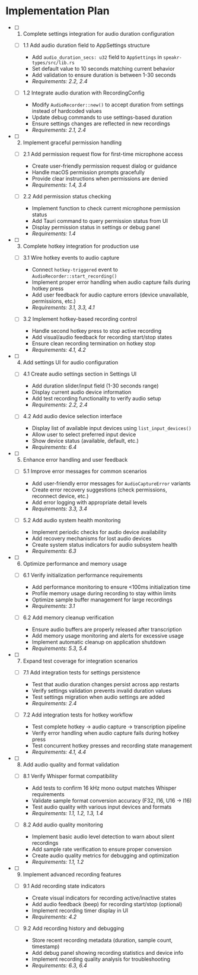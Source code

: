 # Implementation Plan

- [ ] 1. Complete settings integration for audio duration configuration
  - [ ] 1.1 Add audio duration field to AppSettings structure
    - Add `audio_duration_secs: u32` field to `AppSettings` in `speakr-types/src/lib.rs`
    - Set default value to 10 seconds matching current behavior
    - Add validation to ensure duration is between 1-30 seconds
    - _Requirements: 2.2, 2.4_

  - [ ] 1.2 Integrate audio duration with RecordingConfig
    - Modify `AudioRecorder::new()` to accept duration from settings instead of hardcoded values
    - Update debug commands to use settings-based duration
    - Ensure settings changes are reflected in new recordings
    - _Requirements: 2.1, 2.4_

- [ ] 2. Implement graceful permission handling
  - [ ] 2.1 Add permission request flow for first-time microphone access
    - Create user-friendly permission request dialog or guidance
    - Handle macOS permission prompts gracefully
    - Provide clear instructions when permissions are denied
    - _Requirements: 1.4, 3.4_

  - [ ] 2.2 Add permission status checking
    - Implement function to check current microphone permission status
    - Add Tauri command to query permission status from UI
    - Display permission status in settings or debug panel
    - _Requirements: 1.4_

- [ ] 3. Complete hotkey integration for production use
  - [ ] 3.1 Wire hotkey events to audio capture
    - Connect `hotkey-triggered` event to `AudioRecorder::start_recording()`
    - Implement proper error handling when audio capture fails during hotkey press
    - Add user feedback for audio capture errors (device unavailable, permissions, etc.)
    - _Requirements: 3.1, 3.3, 4.1_

  - [ ] 3.2 Implement hotkey-based recording control
    - Handle second hotkey press to stop active recording
    - Add visual/audio feedback for recording start/stop states
    - Ensure clean recording termination on hotkey stop
    - _Requirements: 4.1, 4.2_

- [ ] 4. Add settings UI for audio configuration
  - [ ] 4.1 Create audio settings section in Settings UI
    - Add duration slider/input field (1-30 seconds range)
    - Display current audio device information
    - Add test recording functionality to verify audio setup
    - _Requirements: 2.2, 2.4_

  - [ ] 4.2 Add audio device selection interface
    - Display list of available input devices using `list_input_devices()`
    - Allow user to select preferred input device
    - Show device status (available, default, etc.)
    - _Requirements: 6.4_

- [ ] 5. Enhance error handling and user feedback
  - [ ] 5.1 Improve error messages for common scenarios
    - Add user-friendly error messages for `AudioCaptureError` variants
    - Create error recovery suggestions (check permissions, reconnect device, etc.)
    - Add error logging with appropriate detail levels
    - _Requirements: 3.3, 3.4_

  - [ ] 5.2 Add audio system health monitoring
    - Implement periodic checks for audio device availability
    - Add recovery mechanisms for lost audio devices
    - Create system status indicators for audio subsystem health
    - _Requirements: 6.3_

- [ ] 6. Optimize performance and memory usage
  - [ ] 6.1 Verify initialization performance requirements
    - Add performance monitoring to ensure <100ms initialization time
    - Profile memory usage during recording to stay within limits
    - Optimize sample buffer management for large recordings
    - _Requirements: 3.1_

  - [ ] 6.2 Add memory cleanup verification
    - Ensure audio buffers are properly released after transcription
    - Add memory usage monitoring and alerts for excessive usage
    - Implement automatic cleanup on application shutdown
    - _Requirements: 5.3, 5.4_

- [ ] 7. Expand test coverage for integration scenarios
  - [ ] 7.1 Add integration tests for settings persistence
    - Test that audio duration changes persist across app restarts
    - Verify settings validation prevents invalid duration values
    - Test settings migration when audio settings are added
    - _Requirements: 2.4_

  - [ ] 7.2 Add integration tests for hotkey workflow
    - Test complete hotkey → audio capture → transcription pipeline
    - Verify error handling when audio capture fails during hotkey press
    - Test concurrent hotkey presses and recording state management
    - _Requirements: 4.1, 4.4_

- [ ] 8. Add audio quality and format validation
  - [ ] 8.1 Verify Whisper format compatibility
    - Add tests to confirm 16 kHz mono output matches Whisper requirements
    - Validate sample format conversion accuracy (F32, I16, U16 → I16)
    - Test audio quality with various input devices and formats
    - _Requirements: 1.1, 1.2, 1.3, 1.4_

  - [ ] 8.2 Add audio quality monitoring
    - Implement basic audio level detection to warn about silent recordings
    - Add sample rate verification to ensure proper conversion
    - Create audio quality metrics for debugging and optimization
    - _Requirements: 1.1, 1.2_

- [ ] 9. Implement advanced recording features
  - [ ] 9.1 Add recording state indicators
    - Create visual indicators for recording active/inactive states
    - Add audio feedback (beep) for recording start/stop (optional)
    - Implement recording timer display in UI
    - _Requirements: 4.2_

  - [ ] 9.2 Add recording history and debugging
    - Store recent recording metadata (duration, sample count, timestamp)
    - Add debug panel showing recording statistics and device info
    - Implement recording quality analysis for troubleshooting
    - _Requirements: 6.3, 6.4_
